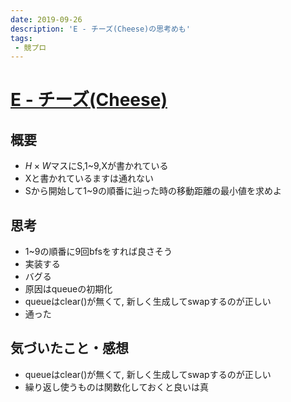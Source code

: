 ```yaml
---
date: 2019-09-26
description: 'E - チーズ(Cheese)の思考めも'
tags:
 - 競プロ
---
```


# [E - チーズ(Cheese)](https://atcoder.jp/contests/joi2011yo/tasks/joi2011yo_e)
## 概要
 - $H \times W$マスにS,1~9,Xが書かれている
 - Xと書かれているますは通れない
 - Sから開始して1~9の順番に辿った時の移動距離の最小値を求めよ

## 思考
 - 1~9の順番に9回bfsをすれば良さそう
 - 実装する
 - バグる
 - 原因はqueueの初期化
 - queueはclear()が無くて, 新しく生成してswapするのが正しい
 - 通った

## 気づいたこと・感想
 - queueはclear()が無くて, 新しく生成してswapするのが正しい
 - 繰り返し使うものは関数化しておくと良いは真
